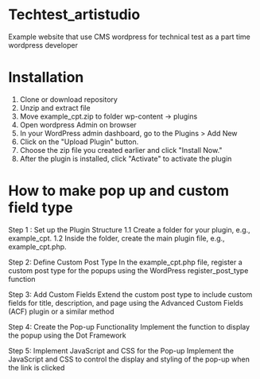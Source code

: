 # Techtest_artistudio
Example website that use CMS wordpress for technical test as a part time wordpress developer

# Installation
1. Clone or download repository
2. Unzip and extract file
3. Move example_cpt.zip to folder wp-content -> plugins
4. Open wordpress Admin on browser
5. In your WordPress admin dashboard, go to the Plugins > Add New
6. Click on the "Upload Plugin" button.
7. Choose the zip file you created earlier and click "Install Now."
8. After the plugin is installed, click "Activate" to activate the plugin

# How to make pop up and custom field type
Step 1 : Set up the Plugin Structure
1.1 Create a folder for your plugin, e.g., example_cpt.
1.2 Inside the folder, create the main plugin file, e.g., example_cpt.php.

Step 2: Define Custom Post Type
In the example_cpt.php file, register a custom post type for the popups using the WordPress register_post_type function

Step 3: Add Custom Fields
Extend the custom post type to include custom fields for title, description, and page using the Advanced Custom Fields (ACF) plugin or a similar method

Step 4: Create the Pop-up Functionality
Implement the function to display the popup using the Dot Framework

Step 5: Implement JavaScript and CSS for the Pop-up
Implement the JavaScript and CSS to control the display and styling of the pop-up when the link is clicked
